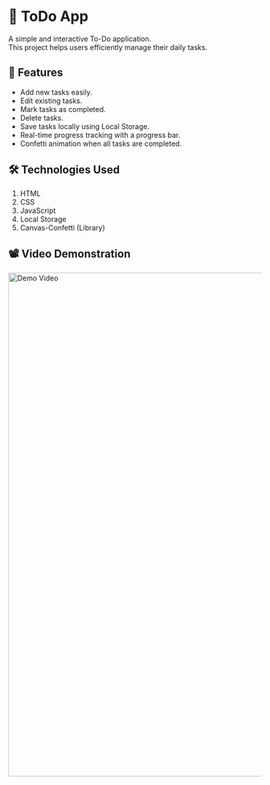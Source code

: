 # 📝 ToDo App

A simple and interactive To-Do application. <br>
This project helps users efficiently manage their daily tasks.

## 🌟 Features

- Add new tasks easily.
- Edit existing tasks.
- Mark tasks as completed.
- Delete tasks.
- Save tasks locally using Local Storage.
- Real-time progress tracking with a progress bar.
- Confetti animation when all tasks are completed.

## 🛠️ Technologies Used
1. HTML
2. CSS
3. JavaScript
4. Local Storage
5. Canvas-Confetti (Library)
   

## 📽️ Video Demonstration

<img src="https://github.com/user-attachments/assets/742bf6f2-3a6f-4007-9df2-eafb5271f39c" alt="Demo Video" width="1000" />


